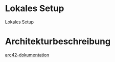 # Lokales Setup
[Lokales Setup](./local-development.md)

# Architekturbeschreibung
[arc42-dokumentation](./arc42-documentation.md)
